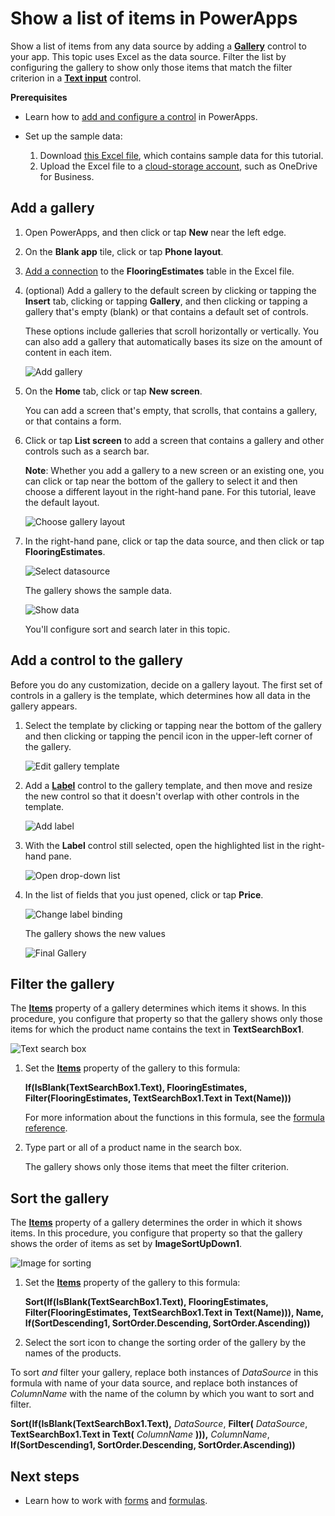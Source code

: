 <properties
    pageTitle="Show a list of items | Microsoft PowerApps"
    description="Use a gallery to show a list of items in your app, and filter the list by specifying a criterion."
    services=""
    suite="powerapps"
    documentationCenter="na"
    authors="karthik-1"
    manager="anneta"
    editor=""
    tags=""/>
<tags
    ms.service="powerapps"
    ms.devlang="na"
    ms.topic="article"
    ms.tgt_pltfrm="na"
    ms.workload="na"
    ms.date="05/02/2017"
    ms.author="karthikb"/>

# Show a list of items in PowerApps  #
Show a list of items from any data source by adding a **[Gallery](controls/control-gallery.md)** control to your app. This topic uses Excel as the data source. Filter the list by configuring the gallery to show only those items that match the filter criterion in a **[Text input](controls/control-text-input.md)** control.

**Prerequisites**

- Learn how to [add and configure a control](add-configure-controls.md) in PowerApps.
- Set up the sample data:

	1. Download [this Excel file](https://az787822.vo.msecnd.net/documentation/get-started-from-data/FlooringEstimates.xlsx), which contains sample data for this tutorial.
	1. Upload the Excel file to a [cloud-storage account](cloud-storage-blob-connections.md), such as OneDrive for Business.

## Add a gallery ##
1. Open PowerApps, and then click or tap **New** near the left edge.

1. On the **Blank app** tile, click or tap **Phone layout**.

1. [Add a connection](add-data-connection.md) to the **FlooringEstimates** table in the Excel file.

1. (optional) Add a gallery to the default screen by clicking or tapping the **Insert** tab, clicking or tapping **Gallery**, and then clicking or tapping a gallery that's empty (blank) or that contains a default set of controls.

	These options include galleries that scroll horizontally or vertically. You can also add a gallery that automatically bases its size on the amount of content in each item.

	![Add gallery](./media/add-gallery/gallery-dropdown.png)

1. On the **Home** tab, click or tap **New screen**.

	You can add a screen that's empty, that scrolls, that contains a gallery, or that contains a form.

1. Click or tap **List screen** to add a screen that contains a gallery and other controls such as a search bar.

	**Note**: Whether you add a gallery to a new screen or an existing one, you can click or tap near the bottom of the gallery to select it and then choose a different layout in the right-hand pane. For this tutorial, leave the default layout.

	![Choose gallery layout](./media/add-gallery/select-layout.png)

1. In the right-hand pane, click or tap the data source, and then click or tap **FlooringEstimates**.

	![Select datasource](./media/add-gallery/choose-data.png)

	The gallery shows the sample data.

	![Show data](./media/add-gallery/show-data-default.png)

	 You'll configure sort and search later in this topic.

## Add a control to the gallery ##
Before you do any customization, decide on a gallery layout. The first set of controls in a gallery is the template, which determines how all data in the gallery appears.

1. Select the template by clicking or tapping near the bottom of the gallery and then clicking or tapping the pencil icon in the upper-left corner of the gallery.

    ![Edit gallery template](./media/add-gallery/edit-item.png)

2. Add a **[Label](controls/control-text-box.md)** control to the gallery template, and then move and resize the new control so that it doesn't overlap with other controls in the template.

	![Add label](./media/add-gallery/add-text-box.png)

3. With the **Label** control still selected, open the highlighted list in the right-hand pane.

	![Open drop-down list](./media/add-gallery/open-dropdown.png)

4. In the list of fields that you just opened, click or tap **Price**.  

    ![Change label binding](./media/add-gallery/change-binding.png)

    The gallery shows the new values

    ![Final Gallery](./media/add-gallery/final-gallery.png)

## Filter the gallery ##
The **[Items](controls/properties-core.md)** property of a gallery determines which items it shows. In this procedure, you configure that property so that the gallery shows only those items for which the product name contains the text in **TextSearchBox1**.

![Text search box](./media/add-gallery/text-search-box.png)

1. Set the **[Items](controls/properties-core.md)** property of the gallery to this formula:

	**If(IsBlank(TextSearchBox1.Text), FlooringEstimates, Filter(FlooringEstimates, TextSearchBox1.Text in Text(Name)))**

	For more information about the functions in this formula, see the [formula reference](formula-reference.md).

1. Type part or all of a product name in the search box.

	The gallery shows only those items that meet the filter criterion.

## Sort the gallery ##
The **[Items](controls/properties-core.md)** property of a gallery determines the order in which it shows items. In this procedure, you configure that property so that the gallery shows the order of items as set by **ImageSortUpDown1**.

![Image for sorting](./media/add-gallery/image-sorting.png)

1. Set the **[Items](controls/properties-core.md)** property of the gallery to this formula:

    **Sort(If(IsBlank(TextSearchBox1.Text), FlooringEstimates, Filter(FlooringEstimates, TextSearchBox1.Text in Text(Name))), Name, If(SortDescending1, SortOrder.Descending, SortOrder.Ascending))**

2. Select the sort icon to change the sorting order of the gallery by the names of the products.

To sort *and* filter your gallery, replace both instances of *DataSource* in this formula with name of your data source, and replace both instances of *ColumnName* with the name of the column by which you want to sort and filter.

**Sort(If(IsBlank(TextSearchBox1.Text),** *DataSource*, **Filter(** *DataSource*, **TextSearchBox1.Text in Text(** *ColumnName* **))),** *ColumnName*, **If(SortDescending1, SortOrder.Descending, SortOrder.Ascending))**

## Next steps ##
- Learn how to work with [forms](working-with-forms.md) and [formulas](working-with-formulas.md).
